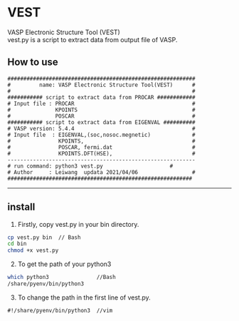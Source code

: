 # VEST

VASP Electronic Structure Tool (VEST)   
vest.py is a script to extract data from output file of VASP.

How to use
----
```vim
###########################################################
#         name: VASP Electronic Structure Tool(VEST)      #     
#                                                         #
########### script to extract data from PROCAR ############
# Input file : PROCAR                                     #
#              KPOINTS                                    #
#              POSCAR                                     #
########### script to extract data from EIGENVAL ##########
# VASP version: 5.4.4                                     #
# Input file  : EIGENVAL,(soc,nosoc.megnetic)             #
#               KPOINTS,                                  #
#               POSCAR, fermi.dat                         #
#               KPOINTS.DFT(HSE),                         #
-----------------------------------------------------------
# run command: python3 vest.py                     #
# Author     : Leiwang  updata 2021/04/06                 #
##########################################################
```

 
-----

install
----
1. Firstly, copy vest.py in your bin directory.

```Bash
cp vest.py bin  // Bash   
cd bin    
chmod +x vest.py
```

2. To get the path of your python3

```Bash
which python3               //Bash
/share/pyenv/bin/python3    
```

3. To change the path in the first line of vest.py.

```Vim
#!/share/pyenv/bin/python3  //vim
```

